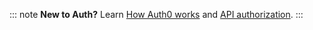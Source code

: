 ::: note
**New to Auth?** Learn [How Auth0 works](/overview) and [API authorization](/api-auth).
:::
